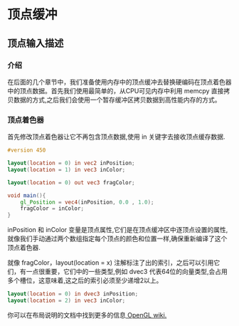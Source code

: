 # 顶点缓冲

## 顶点输入描述

### 介绍

在后面的几个章节中，我们准备使用内存中的顶点缓冲去替换硬编码在顶点着色器中的顶点数据。首先我们使用最简单的，从CPU可见内存中利用 memcpy 直接拷贝数据的方式,之后我们会使用一个暂存缓冲区拷贝数据到高性能内存的方式。

### 顶点着色器

首先修改顶点着色器让它不再包含顶点数据,使用 in 关键字去接收顶点缓存数据.

```glsl
#version 450

layout(location = 0) in vec2 inPosition;
layout(location = 1) in vec3 inColor;

layout(location = 0) out vec3 fragColor;

void main(){
    gl_Position = vec4(inPosition, 0.0 , 1.0);
    fragColor = inColor;
}
```

inPosition 和 inColor 变量是顶点属性,它们是在顶点缓冲区中逐顶点设置的属性,就像我们手动通过两个数组指定每个顶点的颜色和位置一样,确保重新编译了这个顶点着色器.

就像 fragColor，layout(location = x) 注解标注了出的索引，之后可以引用它们，有一点很重要，它们中的一些类型,例如 dvec3 代表64位的向量类型,会占用多个槽位，这意味着,这之后的索引必须至少递增2以上。

```glsl
layout(location = 0) in dvec3 inPosition;
layout(location = 2) in vec3 inColor;
```

你可以在布局说明的文档中找到更多的信息[ OpenGL wiki.](https://www.khronos.org/opengl/wiki/Layout_Qualifier_(GLSL))